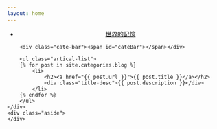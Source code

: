 ```yaml
---
layout: home
---
```


<div class="index-content blog">
    <div class="section">
        <ul class="artical-cate">
            <li style="text-align:center "class="on"><a href="/"><span>世界的記憶</span></a></li>
            <!--
            <li style="text-align:right"><a href="/test"><span>Love</span></a></li>
            -->
        </ul>

        <div class="cate-bar"><span id="cateBar"></span></div>

        <ul class="artical-list">
        {% for post in site.categories.blog %}
            <li>
                <h2><a href="{{ post.url }}">{{ post.title }}</a></h2>
                <div class="title-desc">{{ post.description }}</div>
            </li>
        {% endfor %}
        </ul>
    </div>
    <div class="aside">
    </div>
</div>


